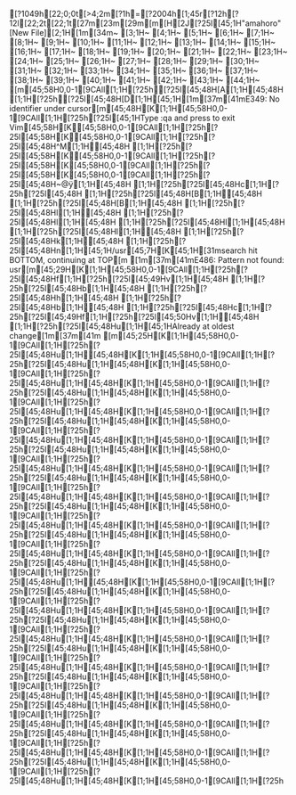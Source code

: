 [?1049h[22;0;0t[>4;2m[?1h=[?2004h[1;45r[?12h[?12l[22;2t[22;1t[27m[23m[29m[m[H[2J[?25l[45;1H"amahoro" [New File][2;1H[1m[34m~                                                                          [3;1H~                                                                          [4;1H~                                                                          [5;1H~                                                                          [6;1H~                                                                          [7;1H~                                                                          [8;1H~                                                                          [9;1H~                                                                          [10;1H~                                                                          [11;1H~                                                                          [12;1H~                                                                          [13;1H~                                                                          [14;1H~                                                                          [15;1H~                                                                          [16;1H~                                                                          [17;1H~                                                                          [18;1H~                                                                          [19;1H~                                                                          [20;1H~                                                                          [21;1H~                                                                          [22;1H~                                                                          [23;1H~                                                                          [24;1H~                                                                          [25;1H~                                                                          [26;1H~                                                                          [27;1H~                                                                          [28;1H~                                                                          [29;1H~                                                                          [30;1H~                                                                          [31;1H~                                                                          [32;1H~                                                                          [33;1H~                                                                          [34;1H~                                                                          [35;1H~                                                                          [36;1H~                                                                          [37;1H~                                                                          [38;1H~                                                                          [39;1H~                                                                          [40;1H~                                                                          [41;1H~                                                                          [42;1H~                                                                          [43;1H~                                                                          [44;1H~                                                                          [m[45;58H0,0-1[9CAll[1;1H[?25h[?25l[45;48H[A[1;1H[45;48H  [1;1H[?25h[?25l[45;48H[D[1;1H[45;1H[1m[37m[41mE349: No identifier under cursor[m[45;48H[K[1;1H[45;58H0,0-1[9CAll[1;1H[?25h[?25l[45;1HType  :qa  and press <Enter> to exit Vim[45;58H[K[45;58H0,0-1[9CAll[1;1H[?25h[?25l[45;58H[K[45;58H0,0-1[9CAll[1;1H[?25h[?25l[45;48H^M[1;1H[45;48H  [1;1H[?25h[?25l[45;58H[K[45;58H0,0-1[9CAll[1;1H[?25h[?25l[45;58H[K[45;58H0,0-1[9CAll[1;1H[?25h[?25l[45;58H[K[45;58H0,0-1[9CAll[1;1H[?25h[?25l[45;48H~@ÿ[1;1H[45;48H   [1;1H[?25h[?25l[45;48Hc[1;1H[?25h[?25l[45;48H [1;1H[?25h[?25l[45;48H[B[1;1H[45;48H  [1;1H[?25h[?25l[45;48H[B[1;1H[45;48H  [1;1H[?25h[?25l[45;48Hl[1;1H[45;48H [1;1H[?25h[?25l[45;48Hl[1;1H[45;48H [1;1H[?25h[?25l[45;48Hl[1;1H[45;48H [1;1H[?25h[?25l[45;48Hl[1;1H[45;48H [1;1H[?25h[?25l[45;48Hk[1;1H[45;48H [1;1H[?25h[?25l[45;48Hn[1;1H[45;1H/usr[45;7H[K[45;1H[31msearch hit BOTTOM, continuing at TOP[m[1m[37m[41mE486: Pattern not found: usr[m[45;29H[K[1;1H[45;58H0,0-1[9CAll[1;1H[?25h[?25l[45;48Hf[1;1H[?25h[?25l[45;49Hv[1;1H[45;48H  [1;1H[?25h[?25l[45;48Hb[1;1H[45;48H [1;1H[?25h[?25l[45;48Hh[1;1H[45;48H [1;1H[?25h[?25l[45;48Hb[1;1H[45;48H [1;1H[?25h[?25l[45;48Hc[1;1H[?25h[?25l[45;49Hf[1;1H[?25h[?25l[45;50Hv[1;1H[45;48H   [1;1H[?25h[?25l[45;48Hu[1;1H[45;1HAlready at oldest change[1m[37m[41m [m[45;25H[K[1;1H[45;58H0,0-1[9CAll[1;1H[?25h[?25l[45;48Hu[1;1H[45;48H[K[1;1H[45;58H0,0-1[9CAll[1;1H[?25h[?25l[45;48Hu[1;1H[45;48H[K[1;1H[45;58H0,0-1[9CAll[1;1H[?25h[?25l[45;48Hu[1;1H[45;48H[K[1;1H[45;58H0,0-1[9CAll[1;1H[?25h[?25l[45;48Hu[1;1H[45;48H[K[1;1H[45;58H0,0-1[9CAll[1;1H[?25h[?25l[45;48Hu[1;1H[45;48H[K[1;1H[45;58H0,0-1[9CAll[1;1H[?25h[?25l[45;48Hu[1;1H[45;48H[K[1;1H[45;58H0,0-1[9CAll[1;1H[?25h[?25l[45;48Hu[1;1H[45;48H[K[1;1H[45;58H0,0-1[9CAll[1;1H[?25h[?25l[45;48Hu[1;1H[45;48H[K[1;1H[45;58H0,0-1[9CAll[1;1H[?25h[?25l[45;48Hu[1;1H[45;48H[K[1;1H[45;58H0,0-1[9CAll[1;1H[?25h[?25l[45;48Hu[1;1H[45;48H[K[1;1H[45;58H0,0-1[9CAll[1;1H[?25h[?25l[45;48Hu[1;1H[45;48H[K[1;1H[45;58H0,0-1[9CAll[1;1H[?25h[?25l[45;48Hu[1;1H[45;48H[K[1;1H[45;58H0,0-1[9CAll[1;1H[?25h[?25l[45;48Hu[1;1H[45;48H[K[1;1H[45;58H0,0-1[9CAll[1;1H[?25h[?25l[45;48Hu[1;1H[45;48H[K[1;1H[45;58H0,0-1[9CAll[1;1H[?25h[?25l[45;48Hu[1;1H[45;48H[K[1;1H[45;58H0,0-1[9CAll[1;1H[?25h[?25l[45;48Hu[1;1H[45;48H[K[1;1H[45;58H0,0-1[9CAll[1;1H[?25h[?25l[45;48Hu[1;1H[45;48H[K[1;1H[45;58H0,0-1[9CAll[1;1H[?25h[?25l[45;48Hu[1;1H[45;48H[K[1;1H[45;58H0,0-1[9CAll[1;1H[?25h[?25l[45;48Hu[1;1H[45;48H[K[1;1H[45;58H0,0-1[9CAll[1;1H[?25h[?25l[45;48Hu[1;1H[45;48H[K[1;1H[45;58H0,0-1[9CAll[1;1H[?25h[?25l[45;48Hu[1;1H[45;48H[K[1;1H[45;58H0,0-1[9CAll[1;1H[?25h[?25l[45;48Hu[1;1H[45;48H[K[1;1H[45;58H0,0-1[9CAll[1;1H[?25h[?25l[45;48Hu[1;1H[45;48H[K[1;1H[45;58H0,0-1[9CAll[1;1H[?25h[?25l[45;48Hu[1;1H[45;48H[K[1;1H[45;58H0,0-1[9CAll[1;1H[?25h[?25l[45;48Hu[1;1H[45;48H[K[1;1H[45;58H0,0-1[9CAll[1;1H[?25h[?25l[45;48Hu[1;1H[45;48H[K[1;1H[45;58H0,0-1[9CAll[1;1H[?25h[?25l[45;48Hu[1;1H[45;48H[K[1;1H[45;58H0,0-1[9CAll[1;1H[?25h[?25l[45;48Hu[1;1H[45;48H[K[1;1H[45;58H0,0-1[9CAll[1;1H[?25h[?25l[45;48Hu[1;1H[45;48H[K[1;1H[45;58H0,0-1[9CAll[1;1H[?25h[?25l[45;48Hu[1;1H[45;48H[K[1;1H[45;58H0,0-1[9CAll[1;1H[?25h[?25l[45;48Hu[1;1H[45;48H[K[1;1H[45;58H0,0-1[9CAll[1;1H[?25h